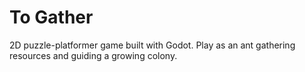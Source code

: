 # To Gather
2D puzzle-platformer game built with Godot. Play as an ant gathering resources and guiding a growing colony.
